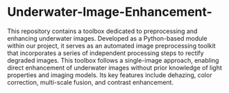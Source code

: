 # Underwater-Image-Enhancement-
This repository contains  a toolbox dedicated to preprocessing and enhancing underwater images. Developed as a Python-based module within our project, it serves as an automated image preprocessing toolkit that incorporates a series of independent processing steps to rectify degraded images. This toolbox follows a single-image approach, enabling direct enhancement of underwater images without prior knowledge of light properties and imaging models. Its key features include dehazing, color correction, multi-scale fusion, and contrast enhancement.
